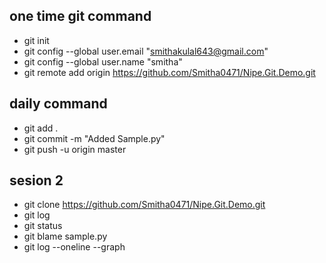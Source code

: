 ## one time git command
- git init
- git config --global user.email "smithakulal643@gmail.com"
- git config --global user.name "smitha"
- git remote add origin https://github.com/Smitha0471/Nipe.Git.Demo.git

## daily command
- git add .
- git commit -m "Added Sample.py"
- git push -u origin master

## sesion 2 
- git clone https://github.com/Smitha0471/Nipe.Git.Demo.git
- git log
- git status
- git blame sample.py
- git log --oneline --graph
